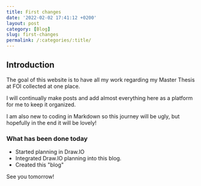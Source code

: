 ```yaml
---
title: First changes
date: '2022-02-02 17:41:12 +0200'
layout: post
category: [Blog]
slug: first-changes
permalink: /:categories/:title/
---
```


## Introduction

The goal of this website is to have all my work regarding my Master Thesis at FOI collected at one place.

I will continually make posts and add almost everything here as a platform for me to keep it organized.

I am also new to coding in Markdown so this journey will be ugly, but hopefully in the end it will be lovely!

### What has been done today

* Started planning in Draw.IO
* Integrated Draw.IO planning into this blog.
* Created this "blog"

See you tomorrow!
